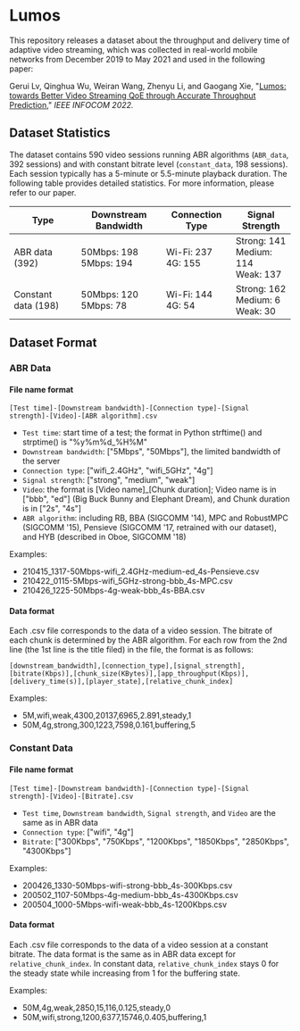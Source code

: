 # Lumos
This repository releases a dataset about the throughput and delivery time of adaptive video streaming, which was collected in real-world mobile networks from December 2019 to May 2021 and used in the following paper:

Gerui Lv, Qinghua Wu, Weiran Wang, Zhenyu Li, and Gaogang Xie, "[Lumos: towards Better Video Streaming QoE through Accurate Throughput Prediction](https://ieeexplore.ieee.org/abstract/document/9796948)," _IEEE INFOCOM 2022._

## Dataset Statistics
The dataset contains 590 video sessions running ABR algorithms (`ABR_data`, 392 sessions) and with constant bitrate level (`constant_data`, 198 sessions). Each session typically has a 5-minute or 5.5-minute playback duration. The following table provides detailed statistics. For more information, please refer to our paper.

| **Type** | **Downstream Bandwidth** | **Connection Type** | **Signal Strength** |
| --- | --- | --- | --- |
| ABR data (392) | 50Mbps: 198<br>5Mbps: 194 | Wi-Fi: 237<br>4G: 155 | Strong: 141<br>Medium: 114<br>Weak: 137 |
| Constant data (198) | 50Mbps: 120<br>5Mbps: 78 | Wi-Fi: 144<br>4G: 54 | Strong: 162<br>Medium: 6<br>Weak: 30 |

## Dataset Format
### ABR Data
#### File name format
`[Test time]-[Downstream bandwidth]-[Connection type]-[Signal strength]-[Video]-[ABR algorithm].csv`

- `Test time`: start time of a test; the format in Python strftime() and strptime() is "%y%m%d_%H%M"
- `Downstream bandwidth`: ["5Mbps", "50Mbps"], the limited bandwidth of the server
- `Connection type`: ["wifi_2.4GHz", "wifi_5GHz", "4g"]
- `Signal strength`: ["strong", "medium", "weak"]
- `Video`: the format is [Video name]_[Chunk duration]; Video name is in ["bbb", "ed"] (Big Buck Bunny and Elephant Dream), and Chunk duration is in ["2s", "4s"]
- `ABR algorithm`: including RB, BBA (SIGCOMM '14), MPC and RobustMPC (SIGCOMM '15), Pensieve (SIGCOMM '17, retrained with our dataset), and HYB (described in Oboe, SIGCOMM '18)

Examples:

- 210415_1317-50Mbps-wifi_2.4GHz-medium-ed_4s-Pensieve.csv
- 210422_0115-5Mbps-wifi_5GHz-strong-bbb_4s-MPC.csv
- 210426_1225-50Mbps-4g-weak-bbb_4s-BBA.csv
#### Data format
Each .csv file corresponds to the data of a video session. The bitrate of each chunk is determined by the ABR algorithm. For each row from the 2nd line (the 1st line is the title filed) in the file, the format is as follows:

`[downstream_bandwidth],[connection_type],[signal_strength],[bitrate(Kbps)],[chunk_size(KBytes)],[app_throughput(Kbps)],[delivery_time(s)],[player_state],[relative_chunk_index]`

Examples:

- 5M,wifi,weak,4300,20137,6965,2.891,steady,1
- 50M,4g,strong,300,1223,7598,0.161,buffering,5
### Constant Data
#### File name format
`[Test time]-[Downstream bandwidth]-[Connection type]-[Signal strength]-[Video]-[Bitrate].csv`

- `Test time`, `Downstream bandwidth`, `Signal strength`, and `Video` are the same as in ABR data
- `Connection type`: ["wifi", "4g"]
- `Bitrate`: ["300Kbps", "750Kbps", "1200Kbps", "1850Kbps", "2850Kbps", "4300Kbps"]

Examples:

- 200426_1330-50Mbps-wifi-strong-bbb_4s-300Kbps.csv
- 200502_1107-50Mbps-4g-medium-bbb_4s-4300Kbps.csv
- 200504_1000-5Mbps-wifi-weak-bbb_4s-1200Kbps.csv
#### Data format
Each .csv file corresponds to the data of a video session at a constant bitrate. The data format is the same as in ABR data except for `relative_chunk_index`. In constant data, `relative_chunk_index` stays 0 for the steady state while increasing from 1 for the buffering state.

Examples:

- 50M,4g,weak,2850,15,116,0.125,steady,0
- 50M,wifi,strong,1200,6377,15746,0.405,buffering,1


